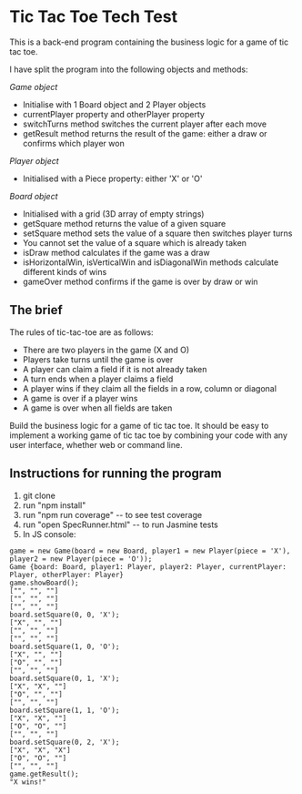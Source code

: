# Tic Tac Toe Tech Test

This is a back-end program containing the business logic for a game of tic tac toe.

I have split the program into the following objects and methods:

*Game object*

- Initialise with 1 Board object and 2 Player objects
- currentPlayer property and otherPlayer property
- switchTurns method switches the current player after each move
- getResult method returns the result of the game: either a draw or confirms which player won

*Player object*

- Initialised with a Piece property: either 'X' or 'O'

*Board object*

- Initialised with a grid (3D array of empty strings)
- getSquare method returns the value of a given square
- setSquare method sets the value of a square then switches player turns
- You cannot set the value of a square which is already taken
- isDraw method calculates if the game was a draw
- isHorizontalWin, isVerticalWin and isDiagonalWin methods calculate different kinds of wins
- gameOver method confirms if the game is over by draw or win

## The brief

The rules of tic-tac-toe are as follows:

- There are two players in the game (X and O)
- Players take turns until the game is over
- A player can claim a field if it is not already taken
- A turn ends when a player claims a field
- A player wins if they claim all the fields in a row, column or diagonal
- A game is over if a player wins
- A game is over when all fields are taken

Build the business logic for a game of tic tac toe. It should be easy to implement a working game of tic tac toe by combining your code with any user interface, whether web or command line.

## Instructions for running the program

1. git clone
2. run "npm install"
3. run "npm run coverage" -- to see test coverage
4. run "open SpecRunner.html" -- to run Jasmine tests
5. In JS console:

```
game = new Game(board = new Board, player1 = new Player(piece = 'X'), player2 = new Player(piece = 'O'));
Game {board: Board, player1: Player, player2: Player, currentPlayer: Player, otherPlayer: Player}
game.showBoard();
["", "", ""]
["", "", ""]
["", "", ""]
board.setSquare(0, 0, 'X');
["X", "", ""]
["", "", ""]
["", "", ""]
board.setSquare(1, 0, 'O');
["X", "", ""]
["O", "", ""]
["", "", ""]
board.setSquare(0, 1, 'X');
["X", "X", ""]
["O", "", ""]
["", "", ""]
board.setSquare(1, 1, 'O');
["X", "X", ""]
["O", "O", ""]
["", "", ""]
board.setSquare(0, 2, 'X');
["X", "X", "X"]
["O", "O", ""]
["", "", ""]
game.getResult();
"X wins!"
```
